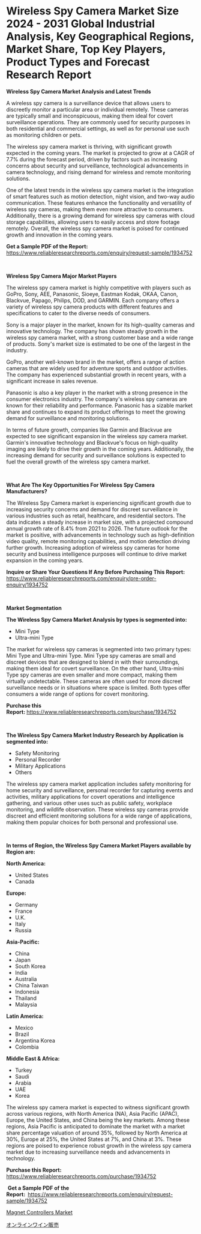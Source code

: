 <p><h1>Wireless Spy Camera Market Size 2024 - 2031 Global Industrial Analysis, Key Geographical Regions, Market Share, Top Key Players, Product Types and Forecast Research Report</h1></p><p><strong>Wireless Spy Camera Market Analysis and Latest Trends</strong></p>
<p><p>A wireless spy camera is a surveillance device that allows users to discreetly monitor a particular area or individual remotely. These cameras are typically small and inconspicuous, making them ideal for covert surveillance operations. They are commonly used for security purposes in both residential and commercial settings, as well as for personal use such as monitoring children or pets.</p><p>The wireless spy camera market is thriving, with significant growth expected in the coming years. The market is projected to grow at a CAGR of 7.7% during the forecast period, driven by factors such as increasing concerns about security and surveillance, technological advancements in camera technology, and rising demand for wireless and remote monitoring solutions.</p><p>One of the latest trends in the wireless spy camera market is the integration of smart features such as motion detection, night vision, and two-way audio communication. These features enhance the functionality and versatility of wireless spy cameras, making them even more attractive to consumers. Additionally, there is a growing demand for wireless spy cameras with cloud storage capabilities, allowing users to easily access and store footage remotely. Overall, the wireless spy camera market is poised for continued growth and innovation in the coming years.</p></p>
<p><strong>Get a Sample PDF of the Report:&nbsp;</strong> <a href="https://www.reliableresearchreports.com/enquiry/request-sample/1934752">https://www.reliableresearchreports.com/enquiry/request-sample/1934752</a></p>
<p>&nbsp;</p>
<p><strong>Wireless Spy Camera Major Market Players</strong></p>
<p><p>The wireless spy camera market is highly competitive with players such as GoPro, Sony, AEE, Panasonic, Sioeye, Eastman Kodak, OKAA, Canon, Blackvue, Papago, Philips, DOD, and GARMIN. Each company offers a variety of wireless spy camera products with different features and specifications to cater to the diverse needs of consumers.</p><p>Sony is a major player in the market, known for its high-quality cameras and innovative technology. The company has shown steady growth in the wireless spy camera market, with a strong customer base and a wide range of products. Sony's market size is estimated to be one of the largest in the industry.</p><p>GoPro, another well-known brand in the market, offers a range of action cameras that are widely used for adventure sports and outdoor activities. The company has experienced substantial growth in recent years, with a significant increase in sales revenue.</p><p>Panasonic is also a key player in the market with a strong presence in the consumer electronics industry. The company's wireless spy cameras are known for their reliability and performance. Panasonic has a sizable market share and continues to expand its product offerings to meet the growing demand for surveillance and monitoring solutions.</p><p>In terms of future growth, companies like Garmin and Blackvue are expected to see significant expansion in the wireless spy camera market. Garmin's innovative technology and Blackvue's focus on high-quality imaging are likely to drive their growth in the coming years. Additionally, the increasing demand for security and surveillance solutions is expected to fuel the overall growth of the wireless spy camera market.</p></p>
<p>&nbsp;</p>
<p><strong>What Are The Key Opportunities For Wireless Spy Camera Manufacturers?</strong></p>
<p><p>The Wireless Spy Camera market is experiencing significant growth due to increasing security concerns and demand for discreet surveillance in various industries such as retail, healthcare, and residential sectors. The data indicates a steady increase in market size, with a projected compound annual growth rate of 8.4% from 2021 to 2026. The future outlook for the market is positive, with advancements in technology such as high-definition video quality, remote monitoring capabilities, and motion detection driving further growth. Increasing adoption of wireless spy cameras for home security and business intelligence purposes will continue to drive market expansion in the coming years.</p></p>
<p><strong>Inquire or Share Your Questions If Any Before Purchasing This Report:</strong> <a href="https://www.reliableresearchreports.com/enquiry/pre-order-enquiry/1934752">https://www.reliableresearchreports.com/enquiry/pre-order-enquiry/1934752</a></p>
<p>&nbsp;</p>
<p><strong>Market Segmentation</strong></p>
<p><strong>The Wireless Spy Camera Market Analysis by types is segmented into:</strong></p>
<p><ul><li>Mini Type</li><li>Ultra-mini Type</li></ul></p>
<p><p>The market for wireless spy cameras is segmented into two primary types: Mini Type and Ultra-mini Type. Mini Type spy cameras are small and discreet devices that are designed to blend in with their surroundings, making them ideal for covert surveillance. On the other hand, Ultra-mini Type spy cameras are even smaller and more compact, making them virtually undetectable. These cameras are often used for more discreet surveillance needs or in situations where space is limited. Both types offer consumers a wide range of options for covert monitoring.</p></p>
<p><strong>Purchase this Report:&nbsp;</strong><a href="https://www.reliableresearchreports.com/purchase/1934752">https://www.reliableresearchreports.com/purchase/1934752</a></p>
<p>&nbsp;</p>
<p><strong>The Wireless Spy Camera Market Industry Research by Application is segmented into:</strong></p>
<p><ul><li>Safety Monitoring</li><li>Personal Recorder</li><li>Military Applications</li><li>Others</li></ul></p>
<p><p>The wireless spy camera market application includes safety monitoring for home security and surveillance, personal recorder for capturing events and activities, military applications for covert operations and intelligence gathering, and various other uses such as public safety, workplace monitoring, and wildlife observation. These wireless spy cameras provide discreet and efficient monitoring solutions for a wide range of applications, making them popular choices for both personal and professional use.</p></p>
<p>&nbsp;</p>
<p><strong>In terms of Region, the Wireless Spy Camera Market Players available by Region are:</strong></p>
<p>
    <p> <strong> North America: </strong>
        <ul>
            <li>United States</li>
            <li>Canada</li>
        </ul>
        </p> 
    <p> <strong> Europe: </strong>
        <ul>
            <li>Germany</li>
            <li>France</li>
            <li>U.K.</li>
            <li>Italy</li>
            <li>Russia</li>
        </ul>
        </p> 
    <p> <strong> Asia-Pacific: </strong>
        <ul>
            <li>China</li>
            <li>Japan</li>
            <li>South Korea</li>
            <li>India</li>
            <li>Australia</li>
            <li>China Taiwan</li>
            <li>Indonesia</li>
            <li>Thailand</li>
            <li>Malaysia</li>
        </ul>
        </p> 
    <p> <strong> Latin America: </strong>
        <ul>
            <li>Mexico</li>
            <li>Brazil</li>
            <li>Argentina Korea</li>
            <li>Colombia</li>
        </ul>
        </p> 
    <p> <strong> Middle East & Africa: </strong>
        <ul>
            <li>Turkey</li>
            <li>Saudi</li>
            <li>Arabia</li>
            <li>UAE</li>
            <li>Korea</li>
        </ul>
    </p>
    </p>
<p><p>The wireless spy camera market is expected to witness significant growth across various regions, with North America (NA), Asia Pacific (APAC), Europe, the United States, and China being the key markets. Among these regions, Asia Pacific is anticipated to dominate the market with a market share percentage valuation of around 35%, followed by North America at 30%, Europe at 25%, the United States at 7%, and China at 3%. These regions are poised to experience robust growth in the wireless spy camera market due to increasing surveillance needs and advancements in technology.</p></p>
<p><strong>Purchase this Report: </strong><a href="https://www.reliableresearchreports.com/purchase/1934752">https://www.reliableresearchreports.com/purchase/1934752</a></p>
<p>&nbsp;<strong>Get a Sample PDF of the Report:&nbsp;&nbsp;</strong><a href="https://www.reliableresearchreports.com/enquiry/request-sample/1934752">https://www.reliableresearchreports.com/enquiry/request-sample/1934752</a></p>
<p><strong></strong></p>
<p><p><a href="https://github.com/BryceTownsendr/Market-Research-Report-List-4/blob/main/magnet-controllers-market.md">Magnet Controllers Market</a></p><p><a href="https://github.com/ksxzwxabcuynh011/Market-Research-Report-List-1/blob/main/927396511975.md">オンラインワイン販売</a></p></p>